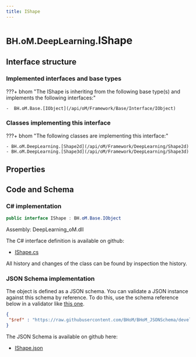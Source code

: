 ```yaml
---
title: IShape
---
```


# <small>BH.oM.DeepLearning.</small>**IShape**



## Interface structure

### Implemented interfaces and base types

???+ bhom "The IShape is inheriting from the following base type(s) and implements the following interfaces:"

    -  BH.oM.Base.[IObject](/api/oM/Framework/Base/Interface/IObject)


### Classes implementing this interface

???+ bhom "The following classes are implementing this interface:"

    - BH.oM.DeepLearning.[Shape2d](/api/oM/Framework/DeepLearning/Shape2d)
    - BH.oM.DeepLearning.[Shape3d](/api/oM/Framework/DeepLearning/Shape3d)


## Properties

## Code and Schema

### C# implementation

``` C# title="C#"
public interface IShape : BH.oM.Base.IObject
```

Assembly: DeepLearning_oM.dll

The C# interface definition is available on github:

- [IShape.cs](https://github.com/BHoM/BHoM/blob/develop/DeepLearning_oM/IShape.cs)

All history and changes of the class can be found by inspection the history.
### JSON Schema implementation

The object is defined as a JSON schema. You can validate a JSON instance against this schema by reference. To do this, use the schema reference below in a validator like [this one](https://www.jsonschemavalidator.net/).

``` json title="JSON Schema"
{
 "$ref" : "https://raw.githubusercontent.com/BHoM/BHoM_JSONSchema/develop/DeepLearning_oM/IShape.json"
}
```

The JSON Schema is available on github here:

- [IShape.json](https://github.com/BHoM/BHoM_JSONSchema/blob/develop/DeepLearning_oM/IShape.json)
